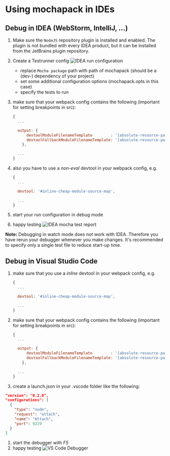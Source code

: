 # Using mochapack in IDEs

## Debug in IDEA (WebStorm, IntelliJ, ...)

1. Make sure the `NodeJS` repository plugin is installed and enabled. The plugin is not bundled with every IDEA product, but it can be installed from the JetBrains plugin repository.
1. Create a Testrunner config
  ![IDEA run configuration](../media/idea-run-configuration.png)
   - replace `Mocha package` path with path of mochapack (should be a (dev-) dependency of your project)
   - set some additional configuration options (mochapack.opts in this case)
   - specify the tests to run
1. make sure that your webpack config contains the following (important for setting breakpoints in src):

   ``` javascript
   {
     ...

     output: {
         devtoolModuleFilenameTemplate        : '[absolute-resource-path]',
         devtoolFallbackModuleFilenameTemplate: '[absolute-resource-path]?[hash]'
       },

     ...
   }
   ```
1. also you have to use a *non-eval* devtool in your webpack config, e.g.

   ``` javascript
   {
     ...

     devtool: '#inline-cheap-module-source-map',

     ...
   }
   ```
1. start your run configuration in debug mode
1. happy testing
  ![IDEA mocha test report](../media/idea-mocha-test-report.png)

**Note:** Debugging in watch mode does not work with IDEA. Therefore you have rerun your debugger whenever you make changes.
It's recommended to specify only a single test file to reduce start-up time.

## Debug in Visual Studio Code

1. make sure that you use a *inline* devtool in your webpack config, e.g.

   ``` javascript
   {
     ...

     devtool: '#inline-cheap-module-source-map',

     ...
   }
   ```
1. make sure that your webpack config contains the following (important for setting breakpoints in src):

   ``` javascript
   {
     ...

     output: {
         devtoolModuleFilenameTemplate        : '[absolute-resource-path]',
         devtoolFallbackModuleFilenameTemplate: '[absolute-resource-path]?[hash]'
       },

     ...
   }
   ```

1. create a launch.json in your .vscode folder like the following:
  ```json
  "version": "0.2.0",
  "configurations": [
    {
      "type": "node",
      "request": "attach",
      "name": "Attach",
      "port": 9229
    }
  ]
  ```
1. start the debugger with *F5*
1. happy testing
  ![VS Code Debugger](../media/vscode-debug.png)
